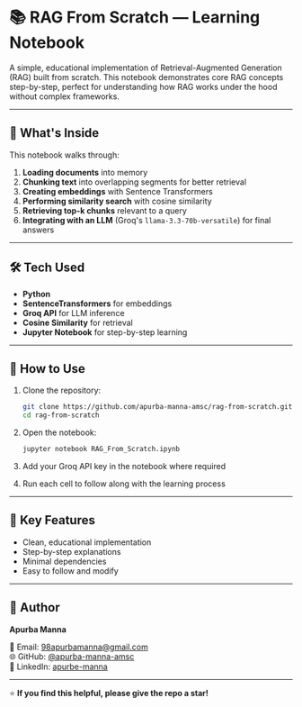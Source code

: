 # 📚 RAG From Scratch — Learning Notebook

A simple, educational implementation of Retrieval-Augmented Generation (RAG) built from scratch. This notebook demonstrates core RAG concepts step-by-step, perfect for understanding how RAG works under the hood without complex frameworks.

---

## 📝 What's Inside
This notebook walks through:
1. **Loading documents** into memory
2. **Chunking text** into overlapping segments for better retrieval
3. **Creating embeddings** with Sentence Transformers
4. **Performing similarity search** with cosine similarity
5. **Retrieving top-k chunks** relevant to a query
6. **Integrating with an LLM** (Groq's `llama-3.3-70b-versatile`) for final answers

---

## 🛠 Tech Used
- **Python**
- **SentenceTransformers** for embeddings
- **Groq API** for LLM inference
- **Cosine Similarity** for retrieval
- **Jupyter Notebook** for step-by-step learning

---

## 🚀 How to Use
1. Clone the repository:
   ```bash
   git clone https://github.com/apurba-manna-amsc/rag-from-scratch.git
   cd rag-from-scratch
   ```

2. Open the notebook:
   ```bash
   jupyter notebook RAG_From_Scratch.ipynb
   ```

4. Add your Groq API key in the notebook where required

5. Run each cell to follow along with the learning process

---

## 📌 Key Features
- Clean, educational implementation
- Step-by-step explanations 
- Minimal dependencies
- Easy to follow and modify

---

## 👤 Author
**Apurba Manna**

📧 Email: [98apurbamanna@gmail.com](mailto:98apurbamanna@gmail.com)  
🌐 GitHub: [@apurba-manna-amsc](https://github.com/apurba-manna-amsc)  
💼 LinkedIn: [apurbe-manna](https://linkedin.com/in/apurbe-manna)

---

⭐ **If you find this helpful, please give the repo a star!**
